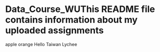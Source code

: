 # Data_Course_WUThis README file contains information about my uploaded assignments
apple
orange
Hello
Taiwan
Lychee
